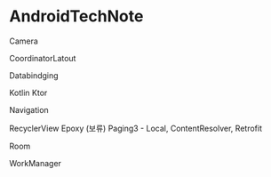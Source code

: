 # AndroidTechNote

Camera

CoordinatorLatout

Databindging

Kotlin Ktor

Navigation

RecyclerView
 Epoxy (보류)
 Paging3 - Local, ContentResolver, Retrofit

Room

WorkManager
